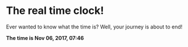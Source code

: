 # The real time clock!

Ever wanted to know what the time is? Well, your journey is about to end!

**The time is Nov 06, 2017, 07:46**